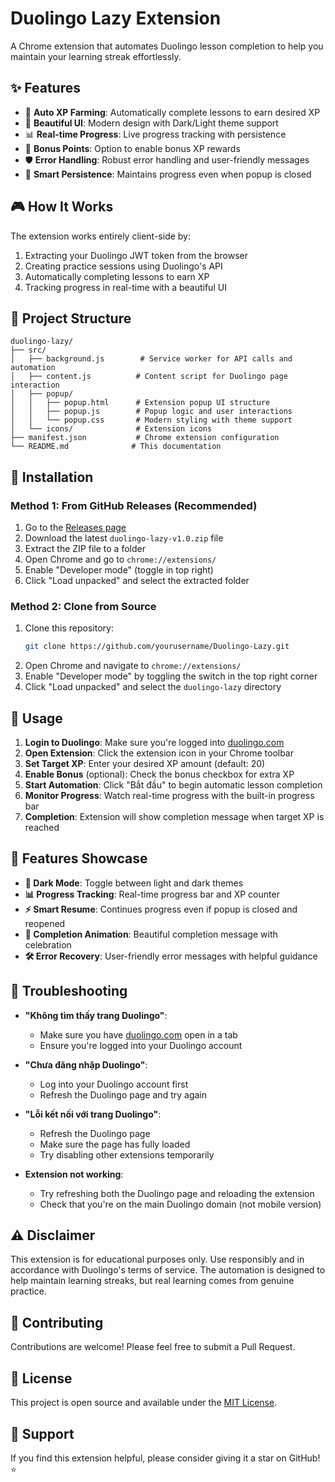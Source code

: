 # Duolingo Lazy Extension

A Chrome extension that automates Duolingo lesson completion to help you maintain your learning streak effortlessly.

## ✨ Features

- 🎯 **Auto XP Farming**: Automatically complete lessons to earn desired XP
- 🎨 **Beautiful UI**: Modern design with Dark/Light theme support
- 📊 **Real-time Progress**: Live progress tracking with persistence
- 🎁 **Bonus Points**: Option to enable bonus XP rewards
- 🛡️ **Error Handling**: Robust error handling and user-friendly messages
- 💾 **Smart Persistence**: Maintains progress even when popup is closed

## 🎮 How It Works

The extension works entirely client-side by:
1. Extracting your Duolingo JWT token from the browser
2. Creating practice sessions using Duolingo's API
3. Automatically completing lessons to earn XP
4. Tracking progress in real-time with a beautiful UI

## 📁 Project Structure

```
duolingo-lazy/
├── src/
│   ├── background.js        # Service worker for API calls and automation
│   ├── content.js          # Content script for Duolingo page interaction
│   ├── popup/
│   │   ├── popup.html      # Extension popup UI structure
│   │   ├── popup.js        # Popup logic and user interactions
│   │   └── popup.css       # Modern styling with theme support
│   └── icons/              # Extension icons
├── manifest.json           # Chrome extension configuration
└── README.md              # This documentation
```

## 🚀 Installation

### Method 1: From GitHub Releases (Recommended)
1. Go to the [Releases page](https://github.com/yourusername/Duolingo-Lazy/releases)
2. Download the latest `duolingo-lazy-v1.0.zip` file
3. Extract the ZIP file to a folder
4. Open Chrome and go to `chrome://extensions/`
5. Enable "Developer mode" (toggle in top right)
6. Click "Load unpacked" and select the extracted folder

### Method 2: Clone from Source
1. Clone this repository:
   ```bash
   git clone https://github.com/yourusername/Duolingo-Lazy.git
   ```
2. Open Chrome and navigate to `chrome://extensions/`
3. Enable "Developer mode" by toggling the switch in the top right corner
4. Click "Load unpacked" and select the `duolingo-lazy` directory

## 📱 Usage

1. **Login to Duolingo**: Make sure you're logged into [duolingo.com](https://duolingo.com)
2. **Open Extension**: Click the extension icon in your Chrome toolbar
3. **Set Target XP**: Enter your desired XP amount (default: 20)
4. **Enable Bonus** (optional): Check the bonus checkbox for extra XP
5. **Start Automation**: Click "Bắt đầu" to begin automatic lesson completion
6. **Monitor Progress**: Watch real-time progress with the built-in progress bar
7. **Completion**: Extension will show completion message when target XP is reached

## 🎨 Features Showcase

- **🌙 Dark Mode**: Toggle between light and dark themes
- **📊 Progress Tracking**: Real-time progress bar and XP counter  
- **⚡ Smart Resume**: Continues progress even if popup is closed and reopened
- **🎉 Completion Animation**: Beautiful completion message with celebration
- **🛠️ Error Recovery**: User-friendly error messages with helpful guidance

## 🔧 Troubleshooting

- **"Không tìm thấy trang Duolingo"**: 
  - Make sure you have [duolingo.com](https://duolingo.com) open in a tab
  - Ensure you're logged into your Duolingo account

- **"Chưa đăng nhập Duolingo"**: 
  - Log into your Duolingo account first
  - Refresh the Duolingo page and try again

- **"Lỗi kết nối với trang Duolingo"**: 
  - Refresh the Duolingo page
  - Make sure the page has fully loaded
  - Try disabling other extensions temporarily

- **Extension not working**: 
  - Try refreshing both the Duolingo page and reloading the extension
  - Check that you're on the main Duolingo domain (not mobile version)

## ⚠️ Disclaimer

This extension is for educational purposes only. Use responsibly and in accordance with Duolingo's terms of service. The automation is designed to help maintain learning streaks, but real learning comes from genuine practice.

## 🤝 Contributing

Contributions are welcome! Please feel free to submit a Pull Request.

## 📄 License

This project is open source and available under the [MIT License](LICENSE).

## 🌟 Support

If you find this extension helpful, please consider giving it a star on GitHub! ⭐
